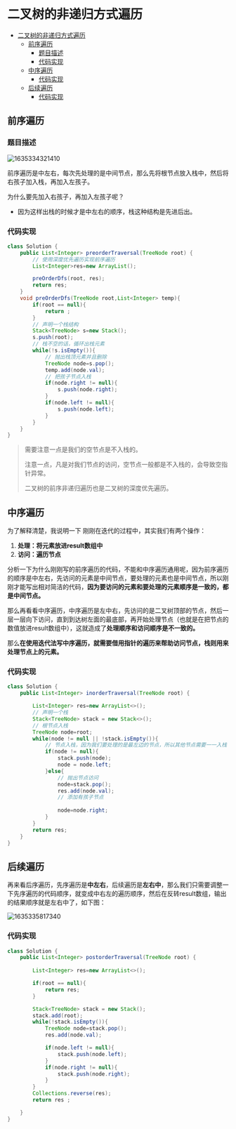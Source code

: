 # 二叉树的非递归方式遍历
<!-- TOC -->

- [二叉树的非递归方式遍历](#二叉树的非递归方式遍历)
  - [前序遍历](#前序遍历)
    - [题目描述](#题目描述)
    - [代码实现](#代码实现)
  - [中序遍历](#中序遍历)
    - [代码实现](#代码实现-1)
  - [后续遍历](#后续遍历)
    - [代码实现](#代码实现-2)

<!-- /TOC -->
## 前序遍历

### 题目描述

![1635334321410](https://tprzfbucket.oss-cn-beijing.aliyuncs.com/hadoop/202110/27/193201-12834.png)

前序遍历是中左右，每次先处理的是中间节点，那么先将根节点放入栈中，然后将右孩子加入栈，再加入左孩子。

为什么要先加入右孩子，再加入左孩子呢？ 

- 因为这样出栈的时候才是中左右的顺序，栈这种结构是先进后出。

### 代码实现

~~~ java
class Solution {
    public List<Integer> preorderTraversal(TreeNode root) {
        // 使用深度优先遍历实现前序遍历
        List<Integer>res=new ArrayList();

        preOrderDfs(root, res);
        return res;
    }
    void preOrderDfs(TreeNode root,List<Integer> temp){
        if(root == null){
            return ;
        }
        // 声明一个栈结构
        Stack<TreeNode> s=new Stack();
        s.push(root);
        // 栈不空的话，循环出栈元素
        while(!s.isEmpty()){
            // 抛出栈顶元素并且删除
            TreeNode node=s.pop();
            temp.add(node.val);
            // 把孩子节点入栈
            if(node.right != null){
                s.push(node.right);
            }
            if(node.left != null){
                s.push(node.left);
            }
        }
    }
}
~~~

> 需要注意一点是我们的空节点是不入栈的。
> 
> 注意一点，凡是对我们节点的访问，空节点一般都是不入栈的，会导致空指针异常。
> 
> 二叉树的前序非递归遍历也是二叉树的深度优先遍历。

## 中序遍历

为了解释清楚，我说明一下 刚刚在迭代的过程中，其实我们有两个操作：

1. **处理：将元素放进result数组中**
2. **访问：遍历节点**

分析一下为什么刚刚写的前序遍历的代码，不能和中序遍历通用呢，因为前序遍历的顺序是中左右，先访问的元素是中间节点，要处理的元素也是中间节点，所以刚刚才能写出相对简洁的代码，**因为要访问的元素和要处理的元素顺序是一致的，都是中间节点。**

那么再看看中序遍历，中序遍历是左中右，先访问的是二叉树顶部的节点，然后一层一层向下访问，直到到达树左面的最底部，再开始处理节点（也就是在把节点的数值放进result数组中），这就造成了**处理顺序和访问顺序是不一致的。**

那么**在使用迭代法写中序遍历，就需要借用指针的遍历来帮助访问节点，栈则用来处理节点上的元素。**

### 代码实现

~~~ java
class Solution {
    public List<Integer> inorderTraversal(TreeNode root) {

        List<Integer> res=new ArrayList<>();
        // 声明一个栈
        Stack<TreeNode> stack = new Stack<>();
        // 根节点入栈
        TreeNode node=root;
        while(node != null || !stack.isEmpty()){
            // 节点入栈，因为我们要处理的是最左边的节点，所以其他节点需要一一入栈
            if(node != null){
                stack.push(node);
                node = node.left;
            }else{
                // 抛出节点访问
                node=stack.pop();
                res.add(node.val);
                // 添加有孩子节点
            
                node=node.right;
            }
        }
        return res;
    }
}
~~~

## 后续遍历

再来看后序遍历，先序遍历是**中左右**，后续遍历是**左右中**，那么我们只需要调整一下先序遍历的代码顺序，就变成中右左的遍历顺序，然后在反转result数组，输出的结果顺序就是左右中了，如下图：

![1635335817340](https://tprzfbucket.oss-cn-beijing.aliyuncs.com/hadoop/202110/27/195657-306439.png)

### 代码实现

~~~ java
class Solution {
    public List<Integer> postorderTraversal(TreeNode root) {
      
        List<Integer> res=new ArrayList<>();

        if(root == null){
            return res;
        }

        Stack<TreeNode> stack = new Stack();
        stack.add(root);
        while(!stack.isEmpty()){
            TreeNode node=stack.pop();
            res.add(node.val);

            if(node.left != null){
                stack.push(node.left);
            }
            if(node.right != null){
                stack.push(node.right);
            }
        }
        Collections.reverse(res);
        return res ;

    }
}
~~~

